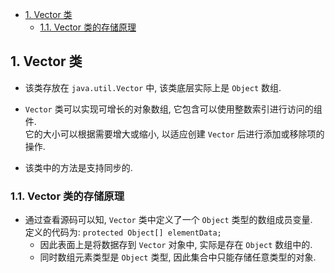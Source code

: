 <!-- TOC -->

- [1. Vector 类](#1-vector-类)
  - [1.1. Vector 类的存储原理](#11-vector-类的存储原理)

<!-- /TOC -->

## 1. Vector 类
- 该类存放在 `java.util.Vector` 中, 该类底层实际上是 `Object` 数组.  

- `Vector` 类可以实现可增长的对象数组, 它包含可以使用整数索引进行访问的组件.  
  它的大小可以根据需要增大或缩小, 以适应创建 `Vector` 后进行添加或移除项的操作.

- 该类中的方法是支持同步的.

### 1.1. Vector 类的存储原理
- 通过查看源码可以知, `Vector` 类中定义了一个 `Object` 类型的数组成员变量.  
  定义的代码为: `protected Object[] elementData;`
  - 因此表面上是将数据存到 `Vector` 对象中, 实际是存在 `Object` 数组中的.  
  - 同时数组元素类型是 `Object` 类型, 因此集合中只能存储任意类型的对象.